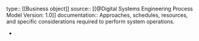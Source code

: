 type:: [[Business object]]
source:: [[@Digital Systems Engineering Process Model Version: 1.0]]
documentation:: Approaches, schedules, resources, and specific considerations required to perform system operations.

-
